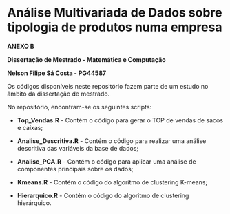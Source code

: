 # Análise Multivariada de Dados sobre tipologia de produtos numa empresa
**ANEXO B**

**Dissertação de Mestrado - Matemática e Computação**

**Nelson Filipe Sá Costa - PG44587**

Os códigos disponíveis neste repositório fazem parte de um estudo no âmbito da dissertação de mestrado.

No repositório, encontram-se os seguintes scripts:

* **Top_Vendas.R** - Contém o código para gerar o TOP de vendas de sacos e caixas;

* **Analise_Descritiva.R** - Contém o código para realizar uma análise descritiva das variáveis da base de dados;

* **Analise_PCA.R** - Contém o código para aplicar uma análise de componentes principais sobre os dados;

* **Kmeans.R** - Contém o código do algoritmo de clustering K-means;

* **Hierarquico.R** - Contém o código do algoritmo de clustering hierárquico.
